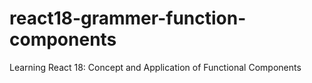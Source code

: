 # react18-grammer-function-components
Learning React 18: Concept and Application of Functional Components

